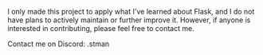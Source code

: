  <p>
      <p>I only made this project to apply what I've learned about Flask, and I do not have plans to actively maintain or further improve it. However, if anyone is interested in contributing, please feel free to contact me.</p>
    </p>

 <p>Contact me on Discord: .stman</p>
